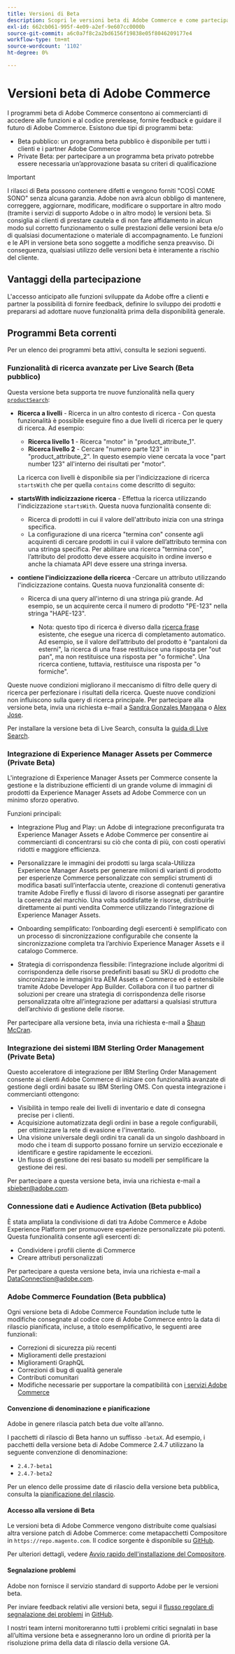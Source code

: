 ```yaml
---
title: Versioni di Beta
description: Scopri le versioni beta di Adobe Commerce e come partecipare.
exl-id: 662cb061-995f-4e09-a2ef-9e607cc0000b
source-git-commit: a6c0a7f8c2a2bd6156f19838e05f8046209177e4
workflow-type: tm+mt
source-wordcount: '1102'
ht-degree: 0%

---
```


# Versioni beta di Adobe Commerce

I programmi beta di Adobe Commerce consentono ai commercianti di accedere alle funzioni e al codice prerelease, fornire feedback e guidare il futuro di Adobe Commerce. Esistono due tipi di programmi beta:

- Beta pubblico: un programma beta pubblico è disponibile per tutti i clienti e i partner Adobe Commerce
- Private Beta: per partecipare a un programma beta privato potrebbe essere necessaria un’approvazione basata su criteri di qualificazione

>[!IMPORTANT]
>
>I rilasci di Beta possono contenere difetti e vengono forniti &quot;COSÌ COME SONO&quot; senza alcuna garanzia. Adobe non avrà alcun obbligo di mantenere, correggere, aggiornare, modificare, modificare o supportare in altro modo (tramite i servizi di supporto Adobe o in altro modo) le versioni beta. Si consiglia ai clienti di prestare cautela e di non fare affidamento in alcun modo sul corretto funzionamento o sulle prestazioni delle versioni beta e/o di qualsiasi documentazione o materiale di accompagnamento. Le funzioni e le API in versione beta sono soggette a modifiche senza preavviso. Di conseguenza, qualsiasi utilizzo delle versioni beta è interamente a rischio del cliente.

## Vantaggi della partecipazione

L&#39;accesso anticipato alle funzioni sviluppate da Adobe offre a clienti e partner la possibilità di fornire feedback, definire lo sviluppo dei prodotti e prepararsi ad adottare nuove funzionalità prima della disponibilità generale.

## Programmi Beta correnti

Per un elenco dei programmi beta attivi, consulta le sezioni seguenti.

### Funzionalità di ricerca avanzate per Live Search (Beta pubblico)

Questa versione beta supporta tre nuove funzionalità nella query [`productSearch`](https://developer.adobe.com/commerce/services/graphql/live-search/product-search/):

- **Ricerca a livelli** - Ricerca in un altro contesto di ricerca - Con questa funzionalità è possibile eseguire fino a due livelli di ricerca per le query di ricerca. Ad esempio:

   - **Ricerca livello 1** - Ricerca &quot;motor&quot; in &quot;product_attribute_1&quot;.
   - **Ricerca livello 2** - Cercare &quot;numero parte 123&quot; in &quot;product_attribute_2&quot;. In questo esempio viene cercata la voce &quot;part number 123&quot; all&#39;interno dei risultati per &quot;motor&quot;.

  La ricerca con livelli è disponibile sia per l&#39;indicizzazione di ricerca `startsWith` che per quella `contains` come descritto di seguito:

- **startsWith indicizzazione ricerca** - Effettua la ricerca utilizzando l&#39;indicizzazione `startsWith`. Questa nuova funzionalità consente di:

   - Ricerca di prodotti in cui il valore dell&#39;attributo inizia con una stringa specifica.
   - La configurazione di una ricerca &quot;termina con&quot; consente agli acquirenti di cercare prodotti in cui il valore dell’attributo termina con una stringa specifica. Per abilitare una ricerca &quot;termina con&quot;, l’attributo del prodotto deve essere acquisito in ordine inverso e anche la chiamata API deve essere una stringa inversa.

- **contiene l&#39;indicizzazione della ricerca** -Cercare un attributo utilizzando l&#39;indicizzazione contains. Questa nuova funzionalità consente di:

   - Ricerca di una query all&#39;interno di una stringa più grande. Ad esempio, se un acquirente cerca il numero di prodotto &quot;PE-123&quot; nella stringa &quot;HAPE-123&quot;.

      - Nota: questo tipo di ricerca è diverso dalla [ricerca frase](https://developer.adobe.com/commerce/services/graphql/live-search/product-search/#phrase) esistente, che esegue una ricerca di completamento automatico. Ad esempio, se il valore dell’attributo del prodotto è &quot;pantaloni da esterni&quot;, la ricerca di una frase restituisce una risposta per &quot;out pan&quot;, ma non restituisce una risposta per &quot;o formiche&quot;. Una ricerca contiene, tuttavia, restituisce una risposta per &quot;o formiche&quot;.

Queste nuove condizioni migliorano il meccanismo di filtro delle query di ricerca per perfezionare i risultati della ricerca. Queste nuove condizioni non influiscono sulla query di ricerca principale. Per partecipare alla versione beta, invia una richiesta e-mail a [Sandra Gonzales Mangana](mailto:sagonzal@adobe.com) o [Alex Jose](mailto:alexj@adobe.com).

Per installare la versione beta di Live Search, consulta la [guida di Live Search](https://experienceleague.adobe.com/en/docs/commerce-merchant-services/live-search/install#install-the-live-search-beta).

### Integrazione di Experience Manager Assets per Commerce (Private Beta)

L&#39;integrazione di Experience Manager Assets per Commerce consente la gestione e la distribuzione efficienti di un grande volume di immagini di prodotti da Experience Manager Assets ad Adobe Commerce con un minimo sforzo operativo.

Funzioni principali:

- Integrazione Plug and Play: un Adobe di integrazione preconfigurata tra Experience Manager Assets e Adobe Commerce per consentire ai commercianti di concentrarsi su ciò che conta di più, con costi operativi ridotti e maggiore efficienza.

- Personalizzare le immagini dei prodotti su larga scala-Utilizza Experience Manager Assets per generare milioni di varianti di prodotto per esperienze Commerce personalizzate con semplici strumenti di modifica basati sull’interfaccia utente, creazione di contenuti generativa tramite Adobe Firefly e flussi di lavoro di risorse assegnati per garantire la coerenza del marchio. Una volta soddisfatte le risorse, distribuirle direttamente ai punti vendita Commerce utilizzando l’integrazione di Experience Manager Assets.

- Onboarding semplificato: l’onboarding degli esercenti è semplificato con un processo di sincronizzazione configurabile che consente la sincronizzazione completa tra l’archivio Experience Manager Assets e il catalogo Commerce.

- Strategia di corrispondenza flessibile: l’integrazione include algoritmi di corrispondenza delle risorse predefiniti basati su SKU di prodotto che sincronizzano le immagini tra AEM Assets e Commerce ed è estensibile tramite Adobe Developer App Builder. Collabora con il tuo partner di soluzioni per creare una strategia di corrispondenza delle risorse personalizzata oltre all’integrazione per adattarsi a qualsiasi struttura dell’archivio di gestione delle risorse.

Per partecipare alla versione beta, invia una richiesta e-mail a [Shaun McCran](mailto:mccran@adobe.com).

### Integrazione dei sistemi IBM Sterling Order Management (Private Beta)

Questo acceleratore di integrazione per IBM Sterling Order Management consente ai clienti Adobe Commerce di iniziare con funzionalità avanzate di gestione degli ordini basate su IBM Sterling OMS. Con questa integrazione i commercianti ottengono:

- Visibilità in tempo reale dei livelli di inventario e date di consegna precise per i clienti.
- Acquisizione automatizzata degli ordini in base a regole configurabili, per ottimizzare la rete di evasione e l&#39;inventario.
- Una visione universale degli ordini tra canali da un singolo dashboard in modo che i team di supporto possano fornire un servizio eccezionale e identificare e gestire rapidamente le eccezioni.
- Un flusso di gestione dei resi basato su modelli per semplificare la gestione dei resi.

Per partecipare a questa versione beta, invia una richiesta e-mail a [sbieber@adobe.com](mailto:sbieber@adobe.com).

### Connessione dati e Audience Activation (Beta pubblico)

È stata ampliata la condivisione di dati tra Adobe Commerce e Adobe Experience Platform per promuovere esperienze personalizzate più potenti. Questa funzionalità consente agli esercenti di:

- Condividere i profili cliente di Commerce
- Creare attributi personalizzati

Per partecipare a questa versione beta, invia una richiesta e-mail a [DataConnection@adobe.com](mailto:DataConnection@adobe.com).

### Adobe Commerce Foundation (Beta pubblica)

Ogni versione beta di Adobe Commerce Foundation include tutte le modifiche consegnate al codice core di Adobe Commerce entro la data di rilascio pianificata, incluse, a titolo esemplificativo, le seguenti aree funzionali:

- Correzioni di sicurezza più recenti
- Miglioramenti delle prestazioni
- Miglioramenti GraphQL
- Correzioni di bug di qualità generale
- Contributi comunitari
- Modifiche necessarie per supportare la compatibilità con [i servizi Adobe Commerce](https://experienceleague.adobe.com/docs/commerce-merchant-services/user-guides/home.html)

#### Convenzione di denominazione e pianificazione

Adobe in genere rilascia patch beta due volte all’anno.

I pacchetti di rilascio di Beta hanno un suffisso `-betaX`. Ad esempio, i pacchetti della versione beta di Adobe Commerce 2.4.7 utilizzano la seguente convenzione di denominazione:

- `2.4.7-beta1`
- `2.4.7-beta2`

Per un elenco delle prossime date di rilascio della versione beta pubblica, consulta la [pianificazione del rilascio](schedule.md).


#### Accesso alla versione di Beta

Le versioni beta di Adobe Commerce vengono distribuite come qualsiasi altra versione patch di Adobe Commerce: come metapacchetti Compositore in `https://repo.magento.com`. Il codice sorgente è disponibile su [GitHub](https://github.com/magento/magento2).

Per ulteriori dettagli, vedere [Avvio rapido dell&#39;installazione del Compositore](../installation/composer.md).

#### Segnalazione problemi

Adobe non fornisce il servizio standard di supporto Adobe per le versioni beta.

Per inviare feedback relativi alle versioni beta, segui il [flusso regolare di segnalazione dei problemi](https://developer.adobe.com/commerce/contributor/guides/code-contributions/) in [GitHub](https://github.com/magento/magento2).

I nostri team interni monitoreranno tutti i problemi critici segnalati in base all’ultima versione beta e assegneranno loro un ordine di priorità per la risoluzione prima della data di rilascio della versione GA.
